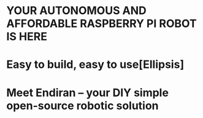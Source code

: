 # YOUR AUTONOMOUS AND AFFORDABLE RASPBERRY PI ROBOT IS HERE 
# Easy to build, easy to use\[Ellipsis]

# Meet Endiran – your DIY simple open-source robotic solution
